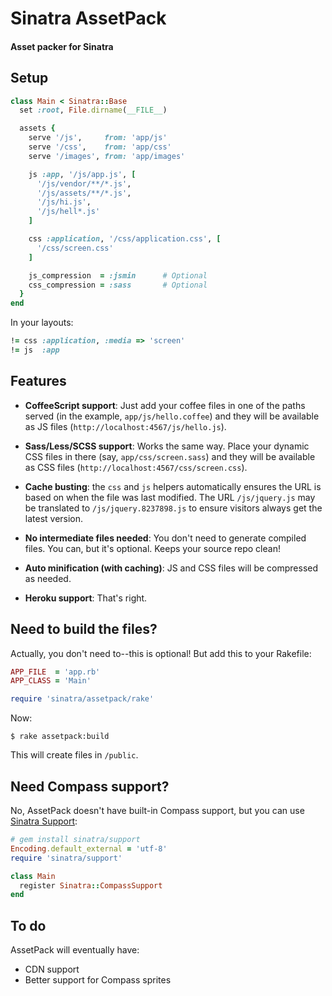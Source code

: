 # Sinatra AssetPack
#### Asset packer for Sinatra

Setup
-----

``` ruby
class Main < Sinatra::Base
  set :root, File.dirname(__FILE__)

  assets {
    serve '/js',     from: 'app/js'
    serve '/css',    from: 'app/css'
    serve '/images', from: 'app/images'

    js :app, '/js/app.js', [
      '/js/vendor/**/*.js',
      '/js/assets/**/*.js',
      '/js/hi.js',
      '/js/hell*.js'
    ]

    css :application, '/css/application.css', [
      '/css/screen.css'
    ]

    js_compression  = :jsmin      # Optional
    css_compression = :sass       # Optional
  }
end
```

In your layouts:

``` ruby
!= css :application, :media => 'screen'
!= js  :app
```

Features
--------

 * __CoffeeScript support__: Just add your coffee files in one of the paths 
 served (in the example, `app/js/hello.coffee`) and they will be available as JS 
 files (`http://localhost:4567/js/hello.js`).

 * __Sass/Less/SCSS support__: Works the same way. Place your dynamic CSS files 
 in there (say, `app/css/screen.sass`) and they will be available as CSS files 
 (`http://localhost:4567/css/screen.css`).

 * __Cache busting__: the `css` and `js` helpers automatically ensures the URL 
 is based on when the file was last modified. The URL `/js/jquery.js` may be 
 translated to `/js/jquery.8237898.js` to ensure visitors always get the latest 
 version.

 * __No intermediate files needed__: You don't need to generate compiled files.
 You can, but it's optional. Keeps your source repo clean!

 * __Auto minification (with caching)__: JS and CSS files will be compressed as 
 needed.

 * __Heroku support__: That's right.

Need to build the files?
------------------------

Actually, you don't need to--this is optional! But add this to your Rakefile:

``` ruby
APP_FILE  = 'app.rb'
APP_CLASS = 'Main'

require 'sinatra/assetpack/rake'
```

Now:

    $ rake assetpack:build

This will create files in `/public`.

Need Compass support?
---------------------

No, AssetPack doesn't have built-in Compass support, but you can use [Sinatra 
Support](http://sinefunc.com/sinatra-support):

``` ruby
# gem install sinatra/support
Encoding.default_external = 'utf-8'
require 'sinatra/support'

class Main
  register Sinatra::CompassSupport
end
```

To do
-----

AssetPack will eventually have:

 * CDN support
 * Better support for Compass sprites
